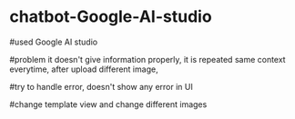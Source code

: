 # chatbot-Google-AI-studio


#used Google AI studio

#problem it doesn't give information properly, it is repeated same context everytime, after upload different image, 

#try to handle error, doesn't show any error in UI

#change template view and change different images

